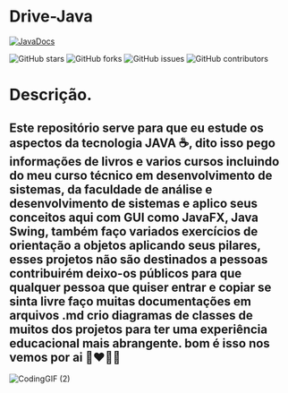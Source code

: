 ﻿# Drive-Java
 [![JavaDocs](https://img.shields.io/badge/JavaDocs-Official%20Docs-blue)](https://docs.oracle.com/en/java/)

![GitHub stars](https://img.shields.io/github/stars/ViniciusVitorinoSantos/Drive-Java?style=social)
![GitHub forks](https://img.shields.io/github/forks/ViniciusVitorinoSantos/Drive-Java?style=social)
![GitHub issues](https://img.shields.io/github/issues/ViniciusVitorinoSantos/Drive-Java)
![GitHub contributors](https://img.shields.io/github/contributors/ViniciusVitorinoSantos/Drive-Java)

# Descrição.
## Este repositório serve para que eu estude os aspectos da tecnologia JAVA ☕, dito isso pego informações de livros e varios cursos incluindo do meu curso técnico em desenvolvimento de sistemas, da faculdade de análise e desenvolvimento de sistemas e aplico seus conceitos aqui com GUI como JavaFX, Java Swing, também faço variados exercícios de orientação a objetos aplicando seus pilares, esses projetos não são destinados a pessoas contribuirém deixo-os públicos para que qualquer pessoa que quiser entrar e copiar se sinta livre faço muitas documentações em arquivos .md crio diagramas de classes de muitos dos projetos para ter uma experiência educacional mais abrangente. bom é isso nos vemos por ai 💙❤️🧡🩷



 ![CodingGIF (2)](https://github.com/user-attachments/assets/fd2bc1c9-0472-4b49-b723-ee889c2bff77)

